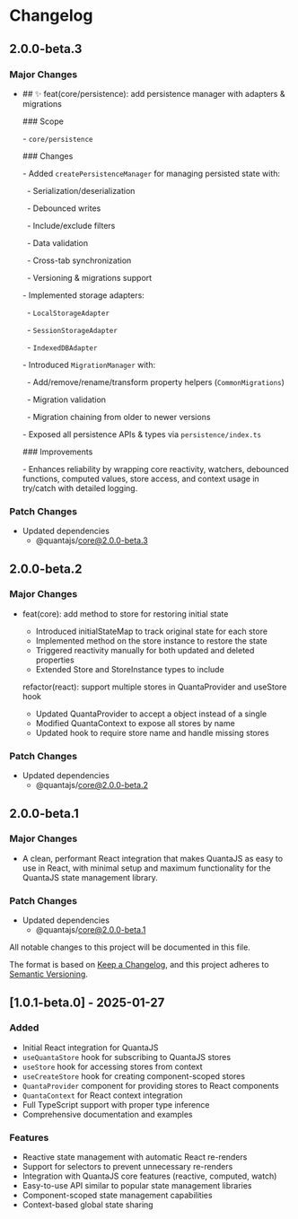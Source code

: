 # Changelog

## 2.0.0-beta.3

### Major Changes

- \## ✨ feat(core/persistence): add persistence manager with adapters \& migrations

    \### Scope

    \- `core/persistence`

    \### Changes

    \- Added `createPersistenceManager` for managing persisted state with:

    &nbsp; - Serialization/deserialization

    &nbsp; - Debounced writes

    &nbsp; - Include/exclude filters

    &nbsp; - Data validation

    &nbsp; - Cross-tab synchronization

    &nbsp; - Versioning \& migrations support

    \- Implemented storage adapters:

    &nbsp; - `LocalStorageAdapter`

    &nbsp; - `SessionStorageAdapter`

    &nbsp; - `IndexedDBAdapter`

    \- Introduced `MigrationManager` with:

    &nbsp; - Add/remove/rename/transform property helpers (`CommonMigrations`)

    &nbsp; - Migration validation

    &nbsp; - Migration chaining from older to newer versions

    \- Exposed all persistence APIs \& types via `persistence/index.ts`

    \### Improvements

    \- Enhances reliability by wrapping core reactivity, watchers, debounced functions, computed values, store access, and context usage in try/catch with detailed logging.

### Patch Changes

- Updated dependencies
    - @quantajs/core@2.0.0-beta.3

## 2.0.0-beta.2

### Major Changes

- feat(core): add method to store for restoring initial state
    - Introduced initialStateMap to track original state for each store
    - Implemented method on the store instance to restore the state
    - Triggered reactivity manually for both updated and deleted properties
    - Extended Store and StoreInstance types to include

    refactor(react): support multiple stores in QuantaProvider and useStore hook
    - Updated QuantaProvider to accept a object instead of a single
    - Modified QuantaContext to expose all stores by name
    - Updated hook to require store name and handle missing stores

### Patch Changes

- Updated dependencies
    - @quantajs/core@2.0.0-beta.2

## 2.0.0-beta.1

### Major Changes

- A clean, performant React integration that makes QuantaJS as easy to use in React, with minimal setup and maximum functionality for the QuantaJS state management library.

### Patch Changes

- Updated dependencies
    - @quantajs/core@2.0.0-beta.1

All notable changes to this project will be documented in this file.

The format is based on [Keep a Changelog](https://keepachangelog.com/en/1.0.0/),
and this project adheres to [Semantic Versioning](https://semver.org/spec/v2.0.0.html).

## [1.0.1-beta.0] - 2025-01-27

### Added

- Initial React integration for QuantaJS
- `useQuantaStore` hook for subscribing to QuantaJS stores
- `useStore` hook for accessing stores from context
- `useCreateStore` hook for creating component-scoped stores
- `QuantaProvider` component for providing stores to React components
- `QuantaContext` for React context integration
- Full TypeScript support with proper type inference
- Comprehensive documentation and examples

### Features

- Reactive state management with automatic React re-renders
- Support for selectors to prevent unnecessary re-renders
- Integration with QuantaJS core features (reactive, computed, watch)
- Easy-to-use API similar to popular state management libraries
- Component-scoped state management capabilities
- Context-based global state sharing

